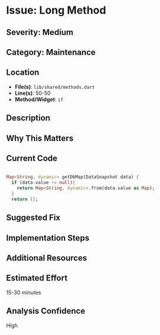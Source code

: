 # Issue: Long Method

## Severity: Medium

## Category: Maintenance

## Location
- **File(s)**: `lib/shared/methods.dart`
- **Line(s)**: 50-50
- **Method/Widget**: `if`

## Description


## Why This Matters


## Current Code
```dart

Map<String, dynamic> getDbMap(DataSnapshot data) {
  if (data.value != null){
    return Map<String, dynamic>.from(data.value as Map);
  }
  return {};
```

## Suggested Fix


## Implementation Steps


## Additional Resources


## Estimated Effort
15-30 minutes

## Analysis Confidence
High
